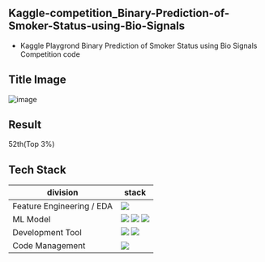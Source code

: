 ## Kaggle-competition_Binary-Prediction-of-Smoker-Status-using-Bio-Signals
- Kaggle Playgrond Binary Prediction of Smoker Status using Bio Signals Competition code

## Title Image
![image](https://github.com/LEE-hyeon0771/Kaggle-competition_Binary-Prediction-of-Smoker-Status-using-Bio-Signals/assets/84756586/643703bf-2274-4332-997b-8ba3dd4972f1)

## Result
52th(Top 3%)

## Tech Stack
| division        | stack                                                                                                                                                                                                                                                                                                       |
| --------------- | ----------------------------------------------------------------------------------------------------------------------------------------------------------------------------------------------------------------------------------------------------------------------------------------------------------- |
| Feature Engineering / EDA     | <img src="https://img.shields.io/badge/python-1572B6?sytle=flat&logo=python&logoColor=white"> |
| ML Model        | <img src="https://img.shields.io/badge/LightGBM-181717?sytle=flat&logo=LightGBM&logoColor=white"> <img src="https://img.shields.io/badge/Xgboost-181717?sytle=flat&logo=Xgboost&logoColor=white"> <img src="https://img.shields.io/badge/Catbost-181717?sytle=flat&logo=Catboost&logoColor=white"> |
| Development Tool |  <img src="https://img.shields.io/badge/python-1572B6?sytle=flat&logo=python&logoColor=white"> <img src="https://img.shields.io/badge/tensorflow-1572B6?sytle=flat&logo=tensorflow&logoColor=white">|
| Code Management | <img src="https://img.shields.io/badge/Kaggle Notebook-F05032?style=flat&logo=Kaggle Notebook&logoColor=black">
